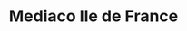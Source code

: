 ---
title: "Mediaco Ile de France"
url: /thieux/mediaco-ile-de-france/
shop: location de stockage
---